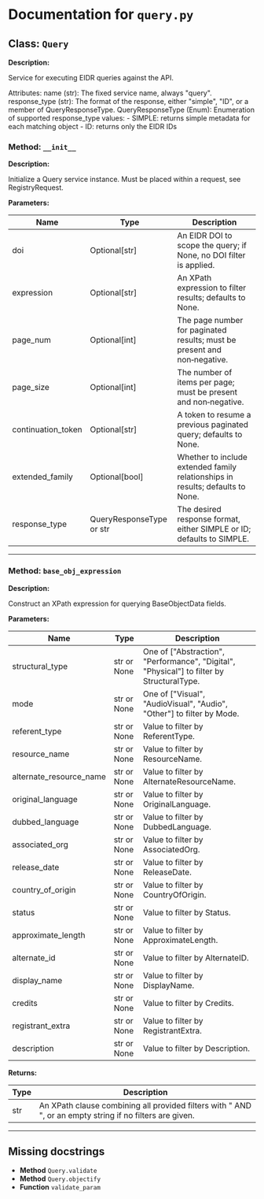 # Documentation for `query.py`

## Class: `Query`


**Description:**

Service for executing EIDR queries against the API.

Attributes:
    name (str): The fixed service name, always "query".
    response_type (str): The format of the response, either "simple", "ID", or a member of QueryResponseType.
    QueryResponseType (Enum): Enumeration of supported response_type values:
        - SIMPLE: returns simple metadata for each matching object
        - ID: returns only the EIDR IDs


### Method: `__init__`


**Description:**

Initialize a Query service instance. Must be placed within a request, see RegistryRequest.



**Parameters:**

|Name|Type|Description|
|----|----|-----------|
| doi | Optional[str] | An EIDR DOI to scope the query; if None, no DOI filter is applied. |
| expression | Optional[str] | An XPath expression to filter results; defaults to None. |
| page_num | Optional[int] | The page number for paginated results; must be present and non‑negative. |
| page_size | Optional[int] | The number of items per page; must be present and non‑negative. |
| continuation_token | Optional[str] | A token to resume a previous paginated query; defaults to None. |
| extended_family | Optional[bool] | Whether to include extended family relationships in results; defaults to None. |
| response_type | QueryResponseType or str | The desired response format, either SIMPLE or ID; defaults to SIMPLE. |

---

### Method: `base_obj_expression`


**Description:**

Construct an XPath expression for querying BaseObjectData fields.



**Parameters:**

|Name|Type|Description|
|----|----|-----------|
| structural_type | str or None | One of ["Abstraction", "Performance", "Digital", "Physical"] to filter by StructuralType. |
| mode | str or None | One of ["Visual", "AudioVisual", "Audio", "Other"] to filter by Mode. |
| referent_type | str or None | Value to filter by ReferentType. |
| resource_name | str or None | Value to filter by ResourceName. |
| alternate_resource_name | str or None | Value to filter by AlternateResourceName. |
| original_language | str or None | Value to filter by OriginalLanguage. |
| dubbed_language | str or None | Value to filter by DubbedLanguage. |
| associated_org | str or None | Value to filter by AssociatedOrg. |
| release_date | str or None | Value to filter by ReleaseDate. |
| country_of_origin | str or None | Value to filter by CountryOfOrigin. |
| status | str or None | Value to filter by Status. |
| approximate_length | str or None | Value to filter by ApproximateLength. |
| alternate_id | str or None | Value to filter by AlternateID. |
| display_name | str or None | Value to filter by DisplayName. |
| credits | str or None | Value to filter by Credits. |
| registrant_extra | str or None | Value to filter by RegistrantExtra. |
| description | str or None | Value to filter by Description. |

**Returns:**

|Type|Description|
|----|-----------|
| str | An XPath clause combining all provided filters with " AND ", or an empty string if no filters are given. |



---
## Missing docstrings

- **Method** `Query.validate`
- **Method** `Query.objectify`
- **Function** `validate_param`
